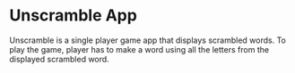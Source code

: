Unscramble App
===================================

Unscramble is  a single player game app that displays scrambled words. To play the game, player has
to make a word using all the letters from the displayed scrambled word.


